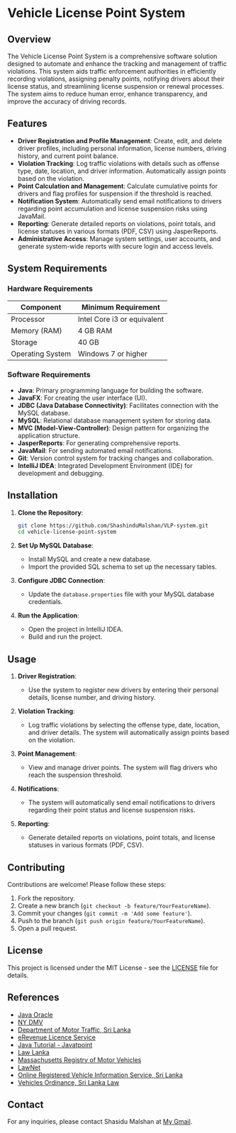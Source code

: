 # Vehicle License Point System

## Overview

The Vehicle License Point System is a comprehensive software solution designed to automate and enhance the tracking and management of traffic violations. This system aids traffic enforcement authorities in efficiently recording violations, assigning penalty points, notifying drivers about their license status, and streamlining license suspension or renewal processes. The system aims to reduce human error, enhance transparency, and improve the accuracy of driving records.

## Features

- **Driver Registration and Profile Management**: Create, edit, and delete driver profiles, including personal information, license numbers, driving history, and current point balance.
- **Violation Tracking**: Log traffic violations with details such as offense type, date, location, and driver information. Automatically assign points based on the violation.
- **Point Calculation and Management**: Calculate cumulative points for drivers and flag profiles for suspension if the threshold is reached.
- **Notification System**: Automatically send email notifications to drivers regarding point accumulation and license suspension risks using JavaMail.
- **Reporting**: Generate detailed reports on violations, point totals, and license statuses in various formats (PDF, CSV) using JasperReports.
- **Administrative Access**: Manage system settings, user accounts, and generate system-wide reports with secure login and access levels.

## System Requirements

### Hardware Requirements

| Component          | Minimum Requirement          |
|--------------------|------------------------------|
| Processor          | Intel Core i3 or equivalent  |
| Memory (RAM)       | 4 GB RAM                     |
| Storage            | 40 GB                        |
| Operating System   | Windows 7 or higher          |

### Software Requirements

- **Java**: Primary programming language for building the software.
- **JavaFX**: For creating the user interface (UI).
- **JDBC (Java Database Connectivity)**: Facilitates connection with the MySQL database.
- **MySQL**: Relational database management system for storing data.
- **MVC (Model-View-Controller)**: Design pattern for organizing the application structure.
- **JasperReports**: For generating comprehensive reports.
- **JavaMail**: For sending automated email notifications.
- **Git**: Version control system for tracking changes and collaboration.
- **IntelliJ IDEA**: Integrated Development Environment (IDE) for development and debugging.

## Installation

1. **Clone the Repository**:
   ```bash
   git clone https://github.com/ShashinduMalshan/VLP-system.git
   cd vehicle-license-point-system
   ```

2. **Set Up MySQL Database**:
    - Install MySQL and create a new database.
    - Import the provided SQL schema to set up the necessary tables.

3. **Configure JDBC Connection**:
    - Update the `database.properties` file with your MySQL database credentials.

4. **Run the Application**:
    - Open the project in IntelliJ IDEA.
    - Build and run the project.

## Usage

1. **Driver Registration**:
    - Use the system to register new drivers by entering their personal details, license number, and driving history.

2. **Violation Tracking**:
    - Log traffic violations by selecting the offense type, date, location, and driver details. The system will automatically assign points based on the violation.

3. **Point Management**:
    - View and manage driver points. The system will flag drivers who reach the suspension threshold.

4. **Notifications**:
    - The system will automatically send email notifications to drivers regarding their point status and license suspension risks.

5. **Reporting**:
    - Generate detailed reports on violations, point totals, and license statuses in various formats (PDF, CSV).

## Contributing

Contributions are welcome! Please follow these steps:

1. Fork the repository.
2. Create a new branch (`git checkout -b feature/YourFeatureName`).
3. Commit your changes (`git commit -m 'Add some feature'`).
4. Push to the branch (`git push origin feature/YourFeatureName`).
5. Open a pull request.

## License

This project is licensed under the MIT License - see the [LICENSE](LICENSE) file for details.

## References

- [Java Oracle](https://www.java.com/)
- [NY DMV](https://dmv.ny.gov/)
- [Department of Motor Traffic, Sri Lanka](https://dmt.gov.lk/index.php?lang=en)
- [eRevenue Licence Service](https://web.erl2.gov.lk/)
- [Java Tutorial - Javatpoint](https://www.javatpoint.com/java-tutorial)
- [Law Lanka](https://www.lawlanka.com/)
- [Massachusetts Registry of Motor Vehicles](https://www.mass.gov/orgs/massachusetts-registry-of-motor-vehicles)
- [LawNet](https://www.lawnet.gov.lk/motor_traffic-4/)
- [Online Registered Vehicle Information Service, Sri Lanka](https://eservices.motortraffic.gov.lk/)
- [Vehicles Ordinance, Sri Lanka Law](https://www.srilankalaw.lk/v/1335-vehicles_ordinance.html)

## Contact

For any inquiries, please contact Shasidu Malshan at [My Gmail](shasidumalshan9579@gmail.com).